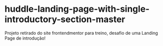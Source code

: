 # huddle-landing-page-with-single-introductory-section-master
Projeto retirado do site frontendmentor para treino, desafio de uma Landing Page de introdução!
